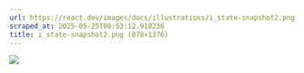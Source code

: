 ```yaml
---
url: https://react.dev/images/docs/illustrations/i_state-snapshot2.png
scraped_at: 2025-05-25T08:53:12.918236
title: i_state-snapshot2.png (878×1376)
---
```


![](https://react.dev/images/docs/illustrations/i_state-snapshot2.png)

